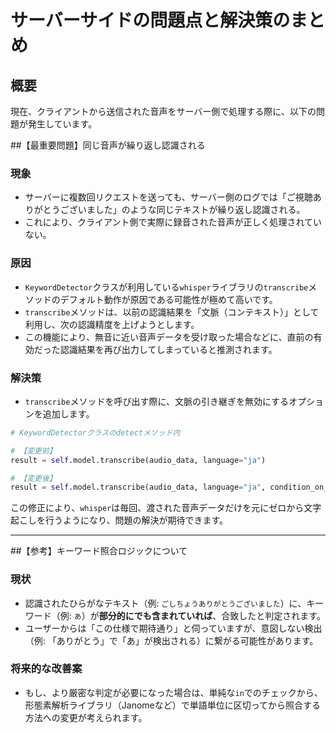 # サーバーサイドの問題点と解決策のまとめ

## 概要

現在、クライアントから送信された音声をサーバー側で処理する際に、以下の問題が発生しています。

##【最重要問題】同じ音声が繰り返し認識される

### 現象
- サーバーに複数回リクエストを送っても、サーバー側のログでは「ご視聴ありがとうございました」のような同じテキストが繰り返し認識される。
- これにより、クライアント側で実際に録音された音声が正しく処理されていない。

### 原因
- `KeywordDetector`クラスが利用している`whisper`ライブラリの`transcribe`メソッドのデフォルト動作が原因である可能性が極めて高いです。
- `transcribe`メソッドは、以前の認識結果を「文脈（コンテキスト）」として利用し、次の認識精度を上げようとします。
- この機能により、無音に近い音声データを受け取った場合などに、直前の有効だった認識結果を再び出力してしまっていると推測されます。

### 解決策
- `transcribe`メソッドを呼び出す際に、文脈の引き継ぎを無効にするオプションを追加します。

```python
# KeywordDetectorクラスのdetectメソッド内

# 【変更前】
result = self.model.transcribe(audio_data, language="ja")

# 【変更後】
result = self.model.transcribe(audio_data, language="ja", condition_on_previous_text=False)
```

この修正により、`whisper`は毎回、渡された音声データだけを元にゼロから文字起こしを行うようになり、問題の解決が期待できます。

---

##【参考】キーワード照合ロジックについて

### 現状
- 認識されたひらがなテキスト（例: `ごしちょうありがとうございました`）に、キーワード（例: `あ`）が**部分的にでも含まれていれば**、合致したと判定されます。
- ユーザーからは「この仕様で期待通り」と伺っていますが、意図しない検出（例: 「ありがとう」で「あ」が検出される）に繋がる可能性があります。

### 将来的な改善案
- もし、より厳密な判定が必要になった場合は、単純な`in`でのチェックから、形態素解析ライブラリ（Janomeなど）で単語単位に区切ってから照合する方法への変更が考えられます。
